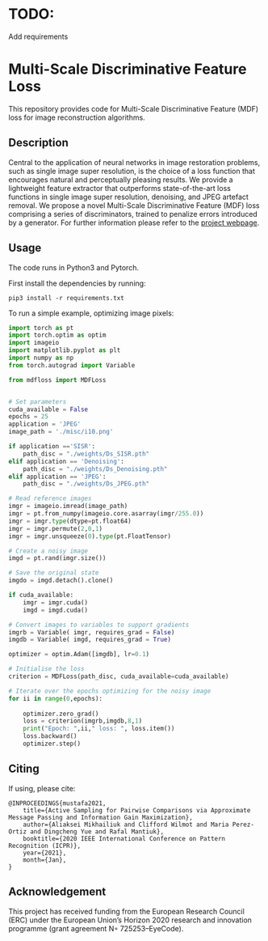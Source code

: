 # TODO:
Add requirements 

# Multi-Scale Discriminative Feature Loss

This repository provides code for Multi-Scale Discriminative Feature (MDF) loss for image reconstruction algorithms.

## Description

Central to the application of neural networks in image restoration problems, such as single image super resolution, is the choice of a loss function that encourages natural and perceptually pleasing results. We provide a lightweight feature extractor that outperforms state-of-the-art loss functions in single image super resolution, denoising, and JPEG artefact removal. We propose a novel Multi-Scale Discriminative Feature (MDF) loss comprising a series of discriminators, trained to penalize errors introduced by a generator. For further information please refer to the [project webpage](https://www.cl.cam.ac.uk/research/rainbow/projects/mdf/).

## Usage

The code runs in Python3 and Pytorch.

First install the dependencies by running:

```
pip3 install -r requirements.txt
```

To run a simple example, optimizing image pixels:

```python
import torch as pt
import torch.optim as optim
import imageio
import matplotlib.pyplot as plt
import numpy as np
from torch.autograd import Variable

from mdfloss import MDFLoss


# Set parameters
cuda_available = False
epochs = 25
application = 'JPEG'
image_path = './misc/i10.png'

if application =='SISR':
    path_disc = "./weights/Ds_SISR.pth"
elif application == 'Denoising':
    path_disc = "./weights/Ds_Denoising.pth"
elif application == 'JPEG':
    path_disc = "./weights/Ds_JPEG.pth"

# Read reference images
imgr = imageio.imread(image_path)
imgr = pt.from_numpy(imageio.core.asarray(imgr/255.0))
imgr = imgr.type(dtype=pt.float64)
imgr = imgr.permute(2,0,1)
imgr = imgr.unsqueeze(0).type(pt.FloatTensor)

# Create a noisy image 
imgd = pt.rand(imgr.size())

# Save the original state
imgdo = imgd.detach().clone()

if cuda_available:
    imgr = imgr.cuda()
    imgd = imgd.cuda()

# Convert images to variables to support gradients
imgrb = Variable( imgr, requires_grad = False)
imgdb = Variable( imgd, requires_grad = True)

optimizer = optim.Adam([imgdb], lr=0.1)

# Initialise the loss
criterion = MDFLoss(path_disc, cuda_available=cuda_available)

# Iterate over the epochs optimizing for the noisy image
for ii in range(0,epochs):
    
    optimizer.zero_grad()
    loss = criterion(imgrb,imgdb,8,1) 
    print("Epoch: ",ii," loss: ", loss.item())
    loss.backward()
    optimizer.step()

```


## Citing

If using, please cite:

```
@INPROCEEDINGS{mustafa2021,
    title={Active Sampling for Pairwise Comparisons via Approximate Message Passing and Information Gain Maximization},
    author={Aliaksei Mikhailiuk and Clifford Wilmot and Maria Perez-Ortiz and Dingcheng Yue and Rafal Mantiuk},
    booktitle={2020 IEEE International Conference on Pattern Recognition (ICPR)}, 
    year={2021},
    month={Jan},
}
```
## Acknowledgement

This project has received funding from the European Research Council (ERC) under the European Union’s Horizon 2020 research and innovation programme (grant agreement N◦ 725253–EyeCode).

